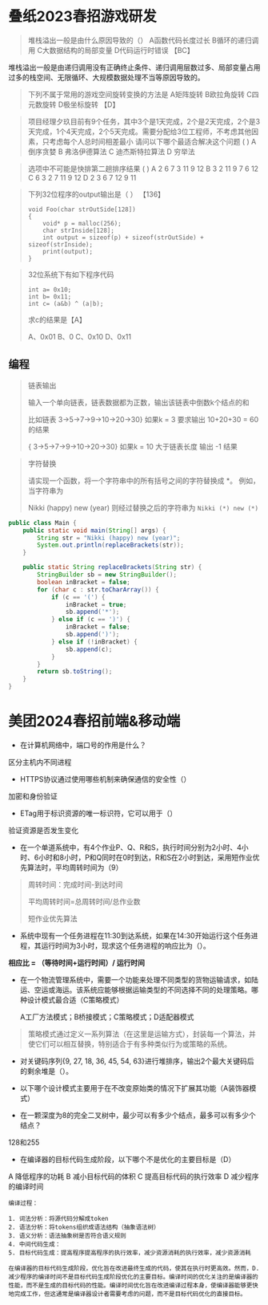 # 叠纸2023春招游戏研发

> 堆栈溢出一般是由什么原因导致的（）
> A函数代码长度过长
> B循环的递归调用
> C大数据结构的局部变量
> D代码运行时错误
> 【BC】

堆栈溢出一般是由递归调用没有正确终止条件、‌递归调用层数过多、‌局部变量占用过多的栈空间、‌无限循环、‌大规模数据处理不当等原因导致的。‌



> 下列不属于常用的游戏空间旋转变换的方法是
> A矩阵旋转
> B欧拉角旋转
> C四元数旋转
> D极坐标旋转
> 【D】



> 项目经理夕玖目前有9个任务，其中3个是1天完成，2个是2天完成，2个是3天完成，1个4天完成，2个5天完成。需要分配给3位工程师，不考虑其他因素，只考虑每个人总时间相差最小  请问以下哪个最适合解决这个问题 ( )
> A 倒序贪婪
> B 弗洛伊德算法
> C 迪杰斯特拉算法
> D 穷举法







>选项中不可能是快排第二趟排序结果 ( )
>A 2 6 7 3 11 9 12
>B 3 2 11 9 7 6 12
>C 6 3 2 7 11 9 12
>D 2 3 6 7 12 9 11



> 下列32位程序的output输出是（ ） 【136】
>
> ```
> void Foo(char strOutSide[128])
> {
>     void* p = malloc(256);
>     char strInside[128];
>     int output = sizeof(p) + sizeof(strOutSide) + sizeof(strInside);
>     print(output);
> }
> ```



> 32位系统下有如下程序代码
>
> ```
> int a= 0x10;
> int b= 0x11;
> int c= (a&b) ^ (a|b);
> ```
>
> 求c的结果是【A】
>
> A、0x01    B、0    C、0x10    D、0x11

## 编程

> 链表输出
>
> 输入一个单向链表，链表数据都为正数，输出该链表中倒数k个结点的和
>
> 比如链表  3->5->7->9->10->20->30}  如果k = 3 要求输出 10+20+30 = 60 的结果
>
> { 3->5->7->9->10->20->30}  如果k = 10 大于链表长度 输出 -1 结果



> 字符替换
>
> 请实现一个函数，将一个字符串中的所有括号之间的字符替换成 *。
> 例如，当字符串为
>
> Nikki (happy) new (year) 则经过替换之后的字符串为 `Nikki (*) new (*)`

```java
public class Main {
    public static void main(String[] args) {
        String str = "Nikki (happy) new (year)";
        System.out.println(replaceBrackets(str));
    }

    public static String replaceBrackets(String str) {
        StringBuilder sb = new StringBuilder();
        boolean inBracket = false;
        for (char c : str.toCharArray()) {
            if (c == '(') {
                inBracket = true;
                sb.append('*');
            } else if (c == ')') {
                inBracket = false;
                sb.append(')');
            } else if (!inBracket) {
                sb.append(c);
            }
        }
        return sb.toString();
    }
}
```

# 美团2024春招前端&移动端

- 在计算机网络中，端口号的作用是什么？

区分主机内不同进程

- HTTPS协议通过使用哪些机制来确保通信的安全性（）

加密和身份验证

- ETag用于标识资源的唯一标识符，它可以用于（）

验证资源是否发生变化

- 在一个单道系统中，有4个作业P、Q、R和S，执行时间分别为2小时、4小时、6小时和8小时，P和Q同时在0时到达，R和S在2小时到达，采用短作业优先算法时，平均周转时间为（9）

> 周转时间：完成时间-到达时间     
>
> 平均周转时间=总周转时间/总作业数
>
> 短作业优先算法

- 系统中现有一个任务进程在11:30到达系统，如果在14:30开始运行这个任务进程，其运行时间为3小时，现求这个任务进程的响应比为（）。

**相应比 = （等待时间+运行时间）/ 运行时间** 

- 在一个物流管理系统中，需要一个功能来处理不同类型的货物运输请求，如陆运、空运或海运。该系统应能够根据运输类型的不同选择不同的处理策略。哪种设计模式最合适（C策略模式）

  A工厂方法模式；B桥接模式；C策略模式；D适配器模式

> 策略模式通过定义一系列算法（在这里是运输方式），封装每一个算法，并使它们可以相互替换，特别适合于有多种类似行为或策略的系统。

- 对关键码序列{9, 27, 18, 36, 45, 54, 63}进行堆排序，输出2个最大关键码后的剩余堆是（）。



- 以下哪个设计模式主要用于在不改变原始类的情况下扩展其功能（A装饰器模式）



- 在一颗深度为8的完全二叉树中，最少可以有多少个结点，最多可以有多少个结点？

128和255

- 在编译器的目标代码生成阶段，以下哪个不是优化的主要目标是（D）

A 降低程序的功耗 B 减小目标代码的体积 C 提高目标代码的执行效率 D 减少程序的编译时间

```
编译过程：

1. 词法分析：将源代码分解成token
2. 语法分析：将tokens组织成语法结构（抽象语法树）
3. 语义分析：语法抽象树是否符合语义规则
4. 中间代码生成：
5. 目标代码生成：提高程序提高程序的执行效率，减少资源消耗的执行效率，减少资源消耗

在编译器的目标代码生成阶段，优化旨在改进最终生成的代码，使其在执行时更高效。然而，D. 减少程序的编译时间不是目标代码生成阶段优化的主要目标。编译时间的优化关注的是编译器的性能，而不是生成的目标代码的性能。编译时间优化旨在改进编译过程本身，使编译器能够更快地完成工作，但这通常是编译器设计者需要考虑的问题，而不是目标代码优化的直接目标。
```

